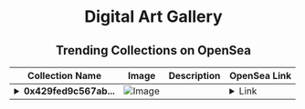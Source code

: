<div align="center">

# Digital Art Gallery

## Trending Collections on OpenSea

| Collection Name                       | Image                                                                                     | Description                       | OpenSea Link                                                                                          |
|---------------------------------------|-------------------------------------------------------------------------------------------|-----------------------------------|--------------------------------------------------------------------------------------------------------|
| **<details><summary>0x429fed9c567ab...</summary>0x429fed9c567abeff87f14456be01e5f10a6fbdf2</details>** | ![Image](https://i2.seadn.io/optimism/0x2b4af402b907327489273847f7ee3b7c9a3b1187/9ae436df9b76bc38bc7163286d56c5/509ae436df9b76bc38bc7163286d56c5.png?w=200&auto=format) |  | <details><summary>Link</summary>[0x429fed9c567abeff87f14456be01e5f10a6fbdf2](https://opensea.io/collection/0x429fed9c567abeff87f14456be01e5f10a6fbdf2)</details> |

</div>
